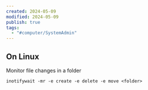 ```yaml
---
created: 2024-05-09
modified: 2024-05-09
publish: true
tags:
  - "#computer/SystemAdmin"
---
```


## On Linux
Monitor file changes in a folder
```shell
inotifywait -mr -e create -e delete -e move <folder>
```